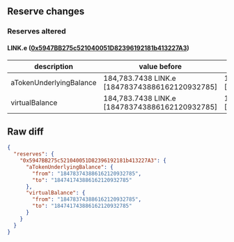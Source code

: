 ## Reserve changes

### Reserves altered

#### LINK.e ([0x5947BB275c521040051D82396192181b413227A3](https://snowtrace.io/address/0x5947BB275c521040051D82396192181b413227A3))

| description | value before | value after |
| --- | --- | --- |
| aTokenUnderlyingBalance | 184,783.7438 LINK.e [184783743886162120932785] | 184,741.7438 LINK.e [184741743886162120932785] |
| virtualBalance | 184,783.7438 LINK.e [184783743886162120932785] | 184,741.7438 LINK.e [184741743886162120932785] |


## Raw diff

```json
{
  "reserves": {
    "0x5947BB275c521040051D82396192181b413227A3": {
      "aTokenUnderlyingBalance": {
        "from": "184783743886162120932785",
        "to": "184741743886162120932785"
      },
      "virtualBalance": {
        "from": "184783743886162120932785",
        "to": "184741743886162120932785"
      }
    }
  }
}
```